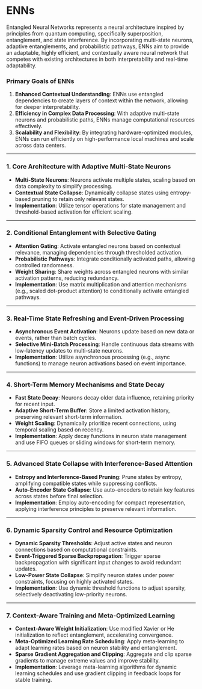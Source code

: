 # ENNs

Entangled Neural Networks represents a neural architecture inspired by principles from quantum computing, specifically superposition, entanglement, and state interference. By incorporating multi-state neurons, adaptive entanglements, and probabilistic pathways, ENNs aim to provide an adaptable, highly efficient, and contextually aware neural network that competes with existing architectures in both interpretability and real-time adaptability.

### **Primary Goals of ENNs**

1. **Enhanced Contextual Understanding**: ENNs use entangled dependencies to create layers of context within the network, allowing for deeper interpretability.
2. **Efficiency in Complex Data Processing**: With adaptive multi-state neurons and probabilistic paths, ENNs manage computational resources effectively.
3. **Scalability and Flexibility**: By integrating hardware-optimized modules, ENNs can run efficiently on high-performance local machines and scale across data centers.

---

### **1. Core Architecture with Adaptive Multi-State Neurons**

- **Multi-State Neurons**: Neurons activate multiple states, scaling based on data complexity to simplify processing.
- **Contextual State Collapse**: Dynamically collapse states using entropy-based pruning to retain only relevant states.
- **Implementation**: Utilize tensor operations for state management and threshold-based activation for efficient scaling.

---

### **2. Conditional Entanglement with Selective Gating**

- **Attention Gating**: Activate entangled neurons based on contextual relevance, managing dependencies through thresholded activation.
- **Probabilistic Pathways**: Integrate conditionally activated paths, allowing controlled randomness.
- **Weight Sharing**: Share weights across entangled neurons with similar activation patterns, reducing redundancy.
- **Implementation**: Use matrix multiplication and attention mechanisms (e.g., scaled dot-product attention) to conditionally activate entangled pathways.

---

### **3. Real-Time State Refreshing and Event-Driven Processing**

- **Asynchronous Event Activation**: Neurons update based on new data or events, rather than batch cycles.
- **Selective Mini-Batch Processing**: Handle continuous data streams with low-latency updates to multi-state neurons.
- **Implementation**: Utilize asynchronous processing (e.g., async functions) to manage neuron activations based on event importance.

---

### **4. Short-Term Memory Mechanisms and State Decay**

- **Fast State Decay**: Neurons decay older data influence, retaining priority for recent input.
- **Adaptive Short-Term Buffer**: Store a limited activation history, preserving relevant short-term information.
- **Weight Scaling**: Dynamically prioritize recent connections, using temporal scaling based on recency.
- **Implementation**: Apply decay functions in neuron state management and use FIFO queues or sliding windows for short-term memory.

---

### **5. Advanced State Collapse with Interference-Based Attention**

- **Entropy and Interference-Based Pruning**: Prune states by entropy, amplifying compatible states while suppressing conflicts.
- **Auto-Encoder State Collapse**: Use auto-encoders to retain key features across states before final selection.
- **Implementation**: Employ auto-encoding for compact representation, applying interference principles to preserve relevant information.

---

### **6. Dynamic Sparsity Control and Resource Optimization**

- **Dynamic Sparsity Thresholds**: Adjust active states and neuron connections based on computational constraints.
- **Event-Triggered Sparse Backpropagation**: Trigger sparse backpropagation with significant input changes to avoid redundant updates.
- **Low-Power State Collapse**: Simplify neuron states under power constraints, focusing on highly activated states.
- **Implementation**: Use dynamic threshold functions to adjust sparsity, selectively deactivating low-priority neurons.

---

### **7. Context-Aware Training and Meta-Optimized Learning**

- **Context-Aware Weight Initialization**: Use modified Xavier or He initialization to reflect entanglement, accelerating convergence.
- **Meta-Optimized Learning Rate Scheduling**: Apply meta-learning to adapt learning rates based on neuron stability and entanglement.
- **Sparse Gradient Aggregation and Clipping**: Aggregate and clip sparse gradients to manage extreme values and improve stability.
- **Implementation**: Leverage meta-learning algorithms for dynamic learning schedules and use gradient clipping in feedback loops for stable training.
